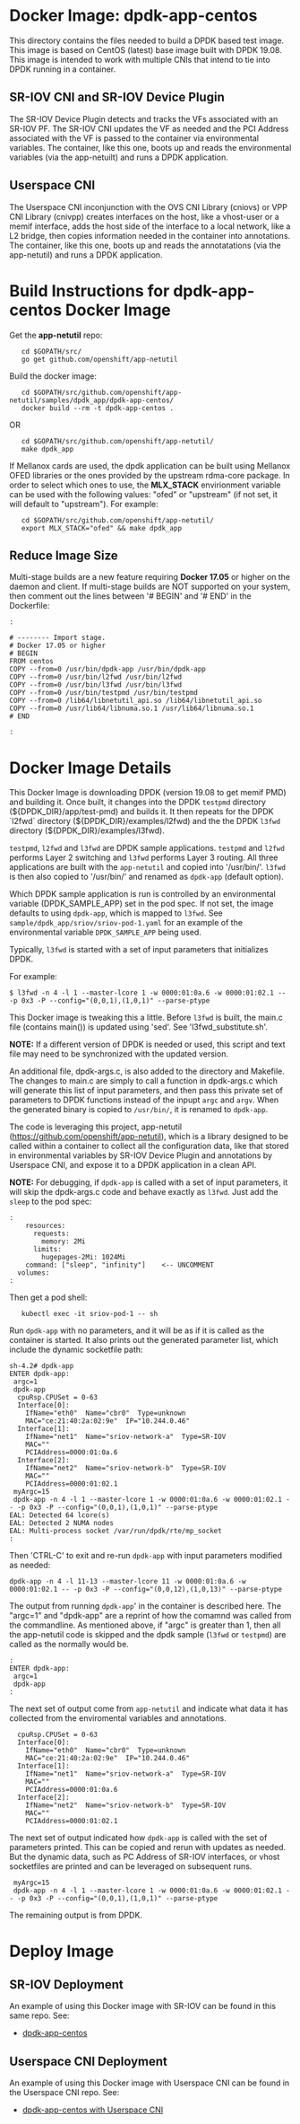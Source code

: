 #  Docker Image: dpdk-app-centos
This directory contains the files needed to build a DPDK based test image.
This image is based on CentOS (latest) base image built with DPDK 19.08.
This image is intended to work with multiple CNIs that intend to tie into
DPDK running in a container.

## SR-IOV CNI and SR-IOV Device Plugin
The SR-IOV Device Plugin detects and tracks the VFs associated with an
SR-IOV PF. The SR-IOV CNI updates the VF as needed and the PCI Address
associated with the VF is passed to the container via environmental
variables. The container, like this one, boots up and reads the
environmental variables (via the app-netuilt) and runs a DPDK application.

## Userspace CNI
The Userspace CNI inconjunction with the OVS CNI Library (cniovs) or VPP
CNI Library (cnivpp) creates interfaces on the host, like a vhost-user or
a memif interface, adds the host side of the interface to a local network,
like a L2 bridge, then copies information needed in the container into
annotations. The container, like this one, boots up and reads the
annotatations (via the app-netutil) and runs a DPDK application.


# Build Instructions for dpdk-app-centos Docker Image
Get the **app-netutil** repo:
```
   cd $GOPATH/src/
   go get github.com/openshift/app-netutil
```

Build the docker image:
```
   cd $GOPATH/src/github.com/openshift/app-netutil/samples/dpdk_app/dpdk-app-centos/
   docker build --rm -t dpdk-app-centos .
```
OR
```
   cd $GOPATH/src/github.com/openshift/app-netutil/
   make dpdk_app
```

If Mellanox cards are used, the dpdk application can be built using Mellanox OFED
libraries or the ones provided by the upstream rdma-core package. In order to select
which ones to use, the **MLX_STACK** envirionment variable can be used with the
following values: "ofed" or "upstream" (if not set, it will default to "upstream").
For example:

```
   cd $GOPATH/src/github.com/openshift/app-netutil/
   export MLX_STACK="ofed" && make dpdk_app
```

## Reduce Image Size
Multi-stage builds are a new feature requiring **Docker 17.05** or higher on
the daemon and client. If multi-stage builds are NOT supported on your system,
then comment out the lines between '# BEGIN' and '# END' in the Dockerfile:
```
:

# -------- Import stage.
# Docker 17.05 or higher
# BEGIN
FROM centos
COPY --from=0 /usr/bin/dpdk-app /usr/bin/dpdk-app
COPY --from=0 /usr/bin/l2fwd /usr/bin/l2fwd
COPY --from=0 /usr/bin/l3fwd /usr/bin/l3fwd
COPY --from=0 /usr/bin/testpmd /usr/bin/testpmd
COPY --from=0 /lib64/libnetutil_api.so /lib64/libnetutil_api.so
COPY --from=0 /usr/lib64/libnuma.so.1 /usr/lib64/libnuma.so.1
# END

:
```

# Docker Image Details
This Docker Image is downloading DPDK (version 19.08 to get memif PMD)
and building it. Once built, it changes into the DPDK `testpmd`
directory (${DPDK_DIR}/app/test-pmd) and builds it. It then repeats
for the DPDK `l2fwd` directory (${DPDK_DIR}/examples/l2fwd) and the
the DPDK `l3fwd` directory (${DPDK_DIR}/examples/l3fwd).

`testpmd`, `l2fwd` and `l3fwd` are DPDK sample applications. `testpmd`
and `l2fwd` performs Layer 2 switching and `l3fwd` performs Layer 3
routing. All three applications are built with the `app-netutil` and
copied into '/usr/bin/'. `l3fwd` is then also copied to '/usr/bin/' and
renamed as `dpdk-app` (default option).

Which DPDK sample application is run is controlled by an environmental
variable (DPDK_SAMPLE_APP) set in the pod spec. If not set, the image
defaults to using `dpdk-app`, which is mapped to `l3fwd`. See
`sample/dpdk_app/sriov/sriov-pod-1.yaml` for an example of the environmental
variable `DPDK_SAMPLE_APP` being used.

Typically, `l3fwd` is started with a set of input parameters that
initializes DPDK.

For example:
```
$ l3fwd -n 4 -l 1 --master-lcore 1 -w 0000:01:0a.6 -w 0000:01:02.1 -- -p 0x3 -P --config="(0,0,1),(1,0,1)" --parse-ptype
```

This Docker image is tweaking this a little. Before `l3fwd` is built, the
main.c file (contains main()) is updated using 'sed'. See
'l3fwd_substitute.sh'.

**NOTE:** If a different version of DPDK is needed or used, this script and
text file may need to be synchronized with the updated version. 

An additional file, dpdk-args.c, is also added to the directory and Makefile.
The changes to main.c are simply to call a function in dpdk-args.c which
will generate this list of input parameters, and then pass this private set
of parameters to DPDK functions instead of the inpupt `argc` and `argv`. When
the generated binary is copied to `/usr/bin/`, it is renamed to `dpdk-app`.

The code is leveraging this project, app-netutil
(https://github.com/openshift/app-netutil), which is a library designed to be
called within a container to collect all the configuration data, like that
stored in environmental variables by SR-IOV Device Plugin and annotations by
Userspace CNI, and expose it to a DPDK application in a clean API.

**NOTE:** For debugging, if `dpdk-app` is called with a set of input parameters,
it will skip the dpdk-args.c code and behave exactly as `l3fwd`. Just add
the `sleep` to the pod spec:
```
:
    resources:
      requests:
        memory: 2Mi
      limits:
        hugepages-2Mi: 1024Mi
    command: ["sleep", "infinity"]    <-- UNCOMMENT
  volumes:
:
```

Then get a pod shell:
```
   kubectl exec -it sriov-pod-1 -- sh
```

Run `dpdk-app` with no parameters, and it will be as if it is called
as the container is started. It also prints out the generated parameter
list, which include the dynamic socketfile path:
```
sh-4.2# dpdk-app 
ENTER dpdk-app:
 argc=1
 dpdk-app
  cpuRsp.CPUSet = 0-63
  Interface[0]:
    IfName="eth0"  Name="cbr0"  Type=unknown
    MAC="ce:21:40:2a:02:9e"  IP="10.244.0.46"
  Interface[1]:
    IfName="net1"  Name="sriov-network-a"  Type=SR-IOV
    MAC=""
    PCIAddress=0000:01:0a.6
  Interface[2]:
    IfName="net2"  Name="sriov-network-b"  Type=SR-IOV
    MAC=""
    PCIAddress=0000:01:02.1
 myArgc=15
 dpdk-app -n 4 -l 1 --master-lcore 1 -w 0000:01:0a.6 -w 0000:01:02.1 -- -p 0x3 -P --config="(0,0,1),(1,0,1)" --parse-ptype
EAL: Detected 64 lcore(s)
EAL: Detected 2 NUMA nodes
EAL: Multi-process socket /var/run/dpdk/rte/mp_socket
:
```

Then 'CTRL-C' to exit and re-run `dpdk-app` with input parameters
modified as needed:
```
dpdk-app -n 4 -l 11-13 --master-lcore 11 -w 0000:01:0a.6 -w 0000:01:02.1 -- -p 0x3 -P --config="(0,0,12),(1,0,13)" --parse-ptype
```

The output from running `dpdk-app`' in the container is described here. The
"argc=1" and "dpdk-app" are a reprint of how the comamnd was called from the
commandline. As mentioned above, if "argc" is greater than 1, then all the
app-netutil code is skipped and the dpdk sample (`l3fwd` or `testpmd`) are
called as the normally would be.
```
:
ENTER dpdk-app:
 argc=1
 dpdk-app
:
```

The next set of output come from `app-netutil` and indicate what
data it has collected from the enviromental variables and
annotations. 
```
  cpuRsp.CPUSet = 0-63
  Interface[0]:
    IfName="eth0"  Name="cbr0"  Type=unknown
    MAC="ce:21:40:2a:02:9e"  IP="10.244.0.46"
  Interface[1]:
    IfName="net1"  Name="sriov-network-a"  Type=SR-IOV
    MAC=""
    PCIAddress=0000:01:0a.6
  Interface[2]:
    IfName="net2"  Name="sriov-network-b"  Type=SR-IOV
    MAC=""
    PCIAddress=0000:01:02.1
```

The next set of output indicated how `dpdk-app` is called with
the set of parameters printed. This can be copied and rerun with
updates as needed. But the dynamic data, such as PC Address of
SR-IOV interfaces, or vhost socketfiles are printed and can be
leveraged on subsequent runs.
```
 myArgc=15
 dpdk-app -n 4 -l 1 --master-lcore 1 -w 0000:01:0a.6 -w 0000:01:02.1 -- -p 0x3 -P --config="(0,0,1),(1,0,1)" --parse-ptype
```

The remaining output is from DPDK.

# Deploy Image
## SR-IOV Deployment
An example of using this Docker image with SR-IOV can be found in this
same repo. See:
 * [dpdk-app-centos](../sriov/README.md)

## Userspace CNI Deployment
An example of using this Docker image with Userspace CNI can be found in
the Userspace CNI repo. See:
* [dpdk-app-centos with Userspace CNI](https://github.com/intel/userspace-cni-network-plugin/blob/master/docker/dpdk-app-centos/)
